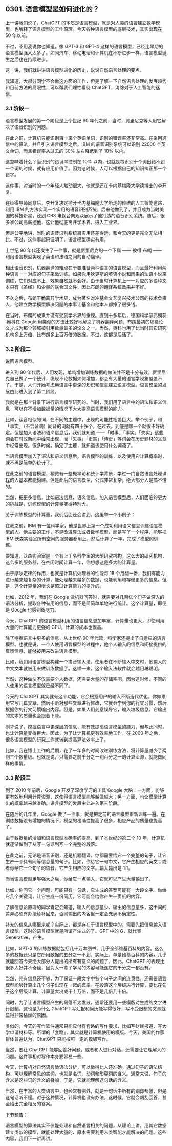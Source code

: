 ## 0301. 语言模型是如何进化的？

上一讲我们说了，ChatGPT 的本质是语言模型，就是对人类的语言建立数学模型，也解释了语言模型的工作原理。今天各种语言模型的底层技术，其实出现在 50 年以前。

不过，不用我说你也知道，像 GPT-3 和 GPT-4 这样的语言模型，已经比早期的语言模型强大太多了。如同汽车、移动电话和计算机在不断进步一样，语言模型诞生之后也在持续进步。

这一讲，我们就讲讲语言模型进化的历史，说说自然语言处理的要点。

我知道，大部分同学不会做这方面的工作，但是了解一下自然语言处理的发展趋势和目前方法的局限性，可以帮我们理性看待 ChatGPT，消除对于人工智能的迷信。

### 3.1 阶段一

语言模型发展的第一个阶段是上个世纪 90 年代之前，当时，贾里尼克等人用它解决了语音识别的问题。

在此之前，计算机只能识别百十来个英语单词，识别的错误率还非常高。在采用通信中的算法，并且引入语言模型之后，IBM 的语音识别系统可以识别 22000 个英文单词，而且错误率从过去的 30% 左右降低到了 10% 以内。

这意味着什么？当识别的错误率控制在 10% 以内，也就是每识别十个词出错不到一个词的时候，就有应用价值了。因为这时候，人可以根据自己的知识纠正那一个错字。

这件事，对当时的一个年轻人触动很大，他就是还在卡内基梅隆大学读博士的李开复。

在征得导师同意后，李开复决定抛开卡内基梅隆大学所走的传统的人工智能道路，利用 IBM 的方法实现一个实用的语音识别系统。后来他做到了，并且成为当时美国的科技新星，还到 CBS 电视台向观众展示了他打造的语音识别系统。随后，很多家公司高薪挖他，这让他彻底离开学术界，进入工业界。

但是公平地讲，当时的语音识别系统离实用还差得远，和今天的更是完全无法相比。不过，这件事起码证明了，语言模型确实有用。

上世纪 90 年代还发生了一件事，就是贾里尼克的一个下属 —— 彼得∙布朗 —— 利用语言模型实现了英语和法语之间的自动翻译。

相比语音识别，机器翻译的难点在于要准备两种语言的语言模型，而且最好利用两种语言一一对应的句子来做训练。如果你用狄更斯的英语小说和雨果的法语小说来训练，它们对应不上，效果自然就不会好。由于当时计算机上一一对应的多语种文本只有《圣经》和少量的联合国文件，因此布朗的翻译系统效果并不好。

不久之后，布朗干脆离开学术界，成为著名对冲基金文艺复兴技术公司的技术负责人，他建立数学模型解决问题的本事让基金和他本人都挣了很多钱。

在当时，布朗的成果并没有受到学术界的重视。直到十多年后，德国科学家弗朗茨∙奥科在 Google 用类似的方法比较好地解决了机器翻译问题，布朗最初的那篇论文才成为那个领域被引用数量最多的论文之一。当然，奥科也用了比当时其它研究机构多上万倍、比布朗多上百万倍的数据。不过，这都是后话了。

### 3.2 阶段二

说回语言模型。

进入到 90 年代后，人们发现，单纯增加训练数据的做法并不是十分有效。贾里尼克自己做了一个统计，发现不论数据如何增加，都会有大量的语言学现象覆盖不了。于是，人们开始考虑用语言中更深的知识和信息建立语言模型。语言模型的发展由此进入到了第二阶段。

我就是在那个背景下进行语言模型研究的。当时，我们用了语言中的语法和语义信息，可以在不增加数据量的情况下大大提高语言模型的能力。

比如，读音相似的词，在不同的主题中，出现的可能性相差巨大。举个例子，和「事实」（不含音调）同音的词就有四十多个，在过去，到底是哪一个就很不好确定。但是加入语法和语义信息后，我们就知道 ——「时事」「事实」「失实」这些词会在时政新闻中经常出现，而「失事」「史实」「诗史」等词会在历史题材的文章中经常出现。很多时候，确定了主题，就知道该使用什么词语了。

当语言模型加入了语法和语义信息后，语言模型的训练，以及使用它计算概率时，就不再是简单的统计了。

在此之前的语言模型，稍微有一些概率论和统计学背景，学过一门自然语言处理课程的人基本都能构建。但是此后的语言模型，公式非常复杂，绝大部分人是搞不懂的。

当然，把更多信息，比如语法信息、语义信息，加入语言模型后，人们面临的更大的挑战是，训练模型的计算量变得特别大。

关于训练模型的计算量，我们后面还会讲到，这里举一个小例子：

在我之前，IBM 有一位科学家，他是世界上第一个成功利用语义信息训练语言模型的人。他主要的工作，不是改进算法或者数学模型，而是写了一个程序，能够把 IBM 沃森实验室所有空闲的服务器都用上，然后计算了一年，完成了模型的训练。

要知道，沃森实验室是一个有上千名科学家的大型研究机构。这么大的研究机构，这么多的服务器，在空闲时间计算一年，你想想这是多大的计算量。

由于摩尔定律的作用，也就是计算机处理器的性能每 18 个月翻一番，我们有能力进行越来越复杂的计算，能处理越来越多的数据，也能利用和存储更多的信息。但是，这个计算量的增长是超过计算能力的提升的。

比如，2012 年，我们在 Google 做机器问答时，就需要对几百亿个句子做深入的语法分析，提取各种有用的信息，而不是简简单单地进行统计。这个计算量，即便是 Google 也感到很吃力。

今天，ChatGPT 的语言模型利用的语言信息更加丰富，计算量也更大，即使利用大量的计算能力更强的 GPU，计算的成本也很高。

除了挖掘语言中更多的信息，从上世纪 90 年代起，科学家还提出了自适应的语言模型。也就是说，一个人使用语言模型的过程中，他个人输入的信息和间接提供的反馈信息，能够被用来改进语言模型。

比如，我们用语言模型构建一个拼音输入法，使用者在不断输入中文时，他输入的中文文本就被用来做训练数据了。这样一来，这个输入法软件就会越用越聪明。

当然，这种做法不仅需要个人数据，还需要大量的存储空间。因为这时候，不同的人使用的语言模型就已经不同了。

今天的 ChatGPT 其实就有这个功能，它会根据用户的输入不断迭代优化。你如果用它写几篇文章，然后不断对那些文章进行修改，它就会学到你的行文习惯，然后根据你的行文习惯输出内容。但是，如果人们刻意误导它，输入垃圾信息，它输出的文本的质量也会跟着下降。

刚才说了，挖掘语言中更深层的信息，能有效提高语言模型的能力，但与此同时，也让计算量变得巨大。因此，为了让计算机更有效率地工作，在 2000 年之后，很多语言模型的研究工作就转到提高算法效率上了。

比如，我在博士工作的后期，花了一年多的时间改进训练方法，将计算量减少了两到三个数量级。也就是说，只需要之前千分之一到百分之一的计算资源，就能做同样的事情。

### 3.3 阶段三

到了 2010 年前后，Google 开发了深度学习的工具 Google 大脑：一方面，能够更有效地利用计算资源，这使得语言模型能够越做越大；另一方面，也让模型计算出的概率越来越准确。语言模型的发展由此进入第三阶段。

在随后的几年里，Google 做了一件事，就是把之前的语言模型重新训练一遍。在训练数据没有增加的情况下，模型的准确性提高了很多，相应产品的质量也提高了。

由于数据量的增加和语言模型准确率的提高，到了本世纪的第二个 10 年，计算机就逐渐做到了从写一句话到写一个完整的段落。

在此之前，无论是语音识别，还是机器翻译，你都需要给它一个完整的句子，让它生产一个具有同等信息量的句子。比如，你给它一句中文，它产生相应的英文；或者你给它一个句子的语音，它产生相应的文字。输入输出是 1:1。

而当语言模型足够强大之后，你给它一点输入，它就可以产生大量输出了。

比如，你问它一个问题，可能只有一句话，它生成的答案可能有一大段文字。你给它几个关键词，让它生成一份简历，它可能会给你产生一页纸的内容。

了解信息论原理的同学肯定会知道，输入的信息量少、输出的信息量多，这中间的差异必须有办法给补回来，否则输出的内容里一定会充满不确定性。

补充的信息从哪里来呢？实际上，都是存在于语言模型中的，需要先把信息输入语言模型。这时的语言模型就是所谓产生式的了。GPT 中的 G，就代表 Generative，产生。

比如，GPT-3 的训练数据就包括几十万本图书、几乎全部维基百科的内容。这么多的数据还只是它所用数据的五分之一不到。实际上，单是维基百科的内容，几乎就能回答今天绝大部分人提出的所有有意义的问题了。因此，ChatGPT 的表现比很多人好并不奇怪，因为人一辈子学习的内容可能连它的千分之一都没有。

当然，光有信息还不够，为了保证一段文字中各个句子之间的连贯性，还需要语言模型能够计算出几个句子出现在一起的概率。在段落这个层级进行计算，要比在句子这个层级计算，计算量大出成千上万倍，而不是几倍几十倍。

同时，为了让语言模型产生的段落不太发散，通常还要用一些模版对生成的文字进行限制。这也是为什么 ChatGPT 写汇报和简历能写得很好，写不受限制的文章就显得非常枯燥的原因。

类似的，今天的写作软件通常只能应付有套路的写作要求，比如写财经报道、写大学申请材料等。所谓的「套路」，其实就是计算机使用的模版。今天，美国的作家群体普遍认为，ChatGPT 只能按照一定的模版写作。

当然，要让 ChatGPT 能够回答好问题，或者和人进行对话，还需要让它理解人的问题。这件事相对写作本身要容易一些。

今天，计算机对自然语言做语法分析，可以做得比人还准确。通过句子的语法结构，可以理解常见的实词，也就是名词、动词和形容词的含义。通常来说，句子的含义是这些词的含义的叠加，于是，它就能理解这句话的含义。

当然，在丰富的人类语言中，也经常有例外，就是一句话中所有的词你都懂，但是这句话听不懂。对于这种情况，计算机也没有办法，这时候，它就会胡乱回答，甚至给出完全相反的答案。

下节预告：

语言模型的算法其实不仅能处理和自然语言相关的问题，从理论上讲，用其它数据建立类似的模型，就能处理大量的、原本需要利用人类智能才能解决的问题。这些内容，我们下一讲再讲。